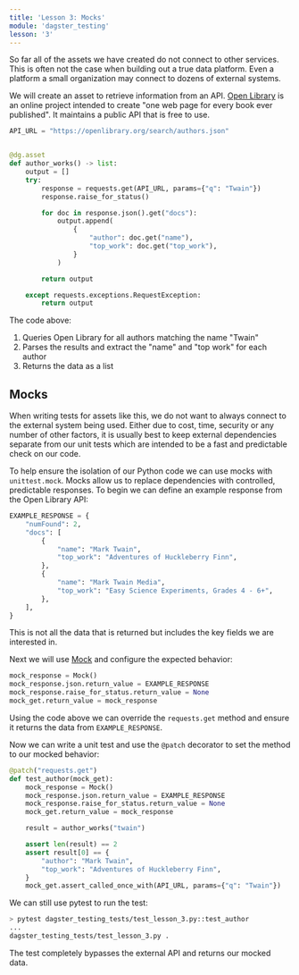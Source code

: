 ```yaml
---
title: 'Lesson 3: Mocks'
module: 'dagster_testing'
lesson: '3'
---
```


So far all of the assets we have created do not connect to other services. This is often not the case when building out a true data platform. Even a platform a small organization may connect to dozens of external systems.

We will create an asset to retrieve information from an API. [Open Library](https://openlibrary.org/dev/docs/api/search) is an online project intended to create "one web page for every book ever published". It maintains a public API that is free to use.

```python
API_URL = "https://openlibrary.org/search/authors.json"


@dg.asset
def author_works() -> list:
    output = []
    try:
        response = requests.get(API_URL, params={"q": "Twain"})
        response.raise_for_status()

        for doc in response.json().get("docs"):
            output.append(
                {
                    "author": doc.get("name"),
                    "top_work": doc.get("top_work"),
                }
            )

        return output

    except requests.exceptions.RequestException:
        return output
```

The code above:

1. Queries Open Library for all authors matching the name "Twain"
2. Parses the results and extract the "name" and "top work" for each author
3. Returns the data as a list

## Mocks

When writing tests for assets like this, we do not want to always connect to the external system being used. Either due to cost, time, security or any number of other factors, it is usually best to keep external dependencies separate from our unit tests which are intended to be a fast and predictable check on our code.

To help ensure the isolation of our Python code we can use mocks with `unittest.mock`. Mocks allow us to replace dependencies with controlled, predictable responses. To begin we can define an example response from the Open Library API:

```python
EXAMPLE_RESPONSE = {
    "numFound": 2,
    "docs": [
        {
            "name": "Mark Twain",
            "top_work": "Adventures of Huckleberry Finn",
        },
        {
            "name": "Mark Twain Media",
            "top_work": "Easy Science Experiments, Grades 4 - 6+",
        },
    ],
}
```

This is not all the data that is returned but includes the key fields we are interested in.

Next we will use [Mock](https://docs.python.org/3/library/unittest.mock.html#unittest.mock.Mock) and configure the expected behavior:

```python
mock_response = Mock()
mock_response.json.return_value = EXAMPLE_RESPONSE
mock_response.raise_for_status.return_value = None
mock_get.return_value = mock_response
```

Using the code above we can override the `requests.get` method and ensure it returns the data from `EXAMPLE_RESPONSE`.

Now we can write a unit test and use the `@patch` decorator to set the method to our mocked behavior:

```python
@patch("requests.get")
def test_author(mock_get):
    mock_response = Mock()
    mock_response.json.return_value = EXAMPLE_RESPONSE
    mock_response.raise_for_status.return_value = None
    mock_get.return_value = mock_response

    result = author_works("twain")

    assert len(result) == 2
    assert result[0] == {
        "author": "Mark Twain",
        "top_work": "Adventures of Huckleberry Finn",
    }
    mock_get.assert_called_once_with(API_URL, params={"q": "Twain"})
```

We can still use pytest to run the test:

```bash
> pytest dagster_testing_tests/test_lesson_3.py::test_author
...
dagster_testing_tests/test_lesson_3.py .                                                          [100%]
```

The test completely bypasses the external API and returns our mocked data.